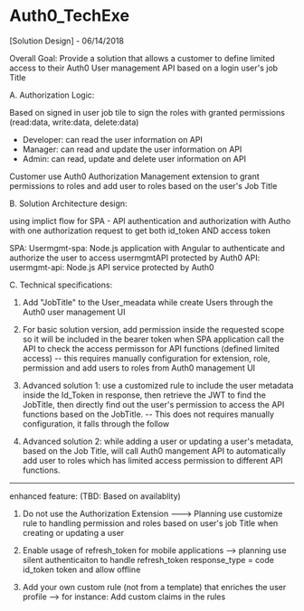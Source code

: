 # Auth0_TechExe


[Solution Design] - 06/14/2018


Overall Goal: Provide a solution that allows a customer to define limited access to their Auth0 User management API based on a login user's job Title

A. Authorization Logic:

Based on signed in user job tile to sign the roles with granted permissions (read:data, write:data, delete:data)

 - Developer: can read the user information on API
 - Manager:   can read and update the user information on API
 - Admin:     can read, update and delete user information on API

Customer use Auth0 Authorization Management extension to grant permissions to roles and add user to roles based on the user's Job Title


B. Solution Architecture design:

using implict flow for SPA - API authentication and authorization with Autho with one authorization request to get both id_token AND access token  

SPA:   Usermgmt-spa:  Node.js application with Angular to authenticate and authorize the user to access usermgmtAPI protected by Auth0 
API:   usermgmt-api:  Node.js API service protected by Auth0



C. Technical specifications:


1. Add "JobTitle" to the User_meadata while create Users through the Auth0 user management UI

2. For basic solution version, add permission inside the requested scope so it will be included in the bearer token when SPA application call the API to check the access permisson for API functions (defined limited access) -- this requires manually configuration for extension, role, permission and add users to roles from Auth0 management UI

3. Advanced solution 1: use a customized rule to include the user metadata inside the Id_Token in response, then retrieve the JWT to find the JobTitle, then   directly find out the user's permission to access the API functions based on the JobTitle. -- This does not requires manually configuration, it falls through the follow

4. Advanced solution 2: while adding a user or updating a user's metadata, based on the Job Title, will call Auth0 mangement API to automatically add user to roles which has limited access permission to different API functions.  

******************************************************

enhanced feature: (TBD: Based on availablity)

1. Do not use the Authorization Extension ---> Planning use customize rule to handling permission and roles based on user's job Title when creating or updating a user 

2. Enable usage of refresh_token for mobile applications --> planning use silent authenticaiton to handle refresh_token  response_type = code id_token token and allow 
    offline

3. Add your own custom rule (not from a template) that enriches the user profile --> for instance: Add custom claims in the rules


